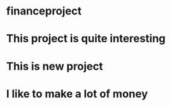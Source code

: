 # financeproject
# This project is quite interesting
# This is new project
# I like to make a lot of money
